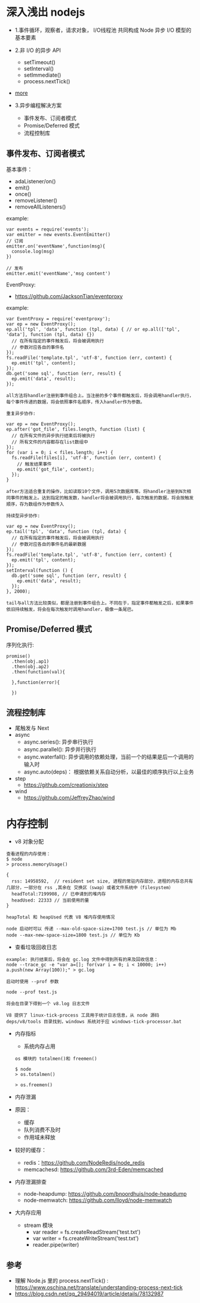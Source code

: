 # 深入浅出 nodejs


- 1.事件循环，观察者，请求对象， I/O线程池 共同构成 Node 异步 I/O 模型的基本要素

- 2.非 I/O 的异步 API
  - setTimeout()
  - setInterval()
  - setImmediate()
  - process.nextTick()
- [more ](https://github.com/fairyly/mynodejs/blob/gh-pages/README.md#node-%E5%BC%82%E6%AD%A5-io) 
  
- 3.异步编程解决方案
  - 事件发布、订阅者模式
  - Promise/Deferred 模式
  - 流程控制库
  
## 事件发布、订阅者模式

基本事件：

- adaListener/on()
- emit()
- once()
- removeListener()
- removeAllListeners()

example:

```
var events = require('events');
var emitter = new events.EventEmitter()
// 订阅
emitter.on('eventName',function(msg){
  console.log(msg)
})

// 发布
emitter.emit('eventName','msg content')
```

EventProxy: 

- https://github.com/JacksonTian/eventproxy

example:

```
var EventProxy = require('eventproxy');
var ep = new EventProxy();
ep.all('tpl', 'data', function (tpl, data) { // or ep.all(['tpl', 'data'], function (tpl, data) {})
  // 在所有指定的事件触发后，将会被调用执行
  // 参数对应各自的事件名
});
fs.readFile('template.tpl', 'utf-8', function (err, content) {
  ep.emit('tpl', content);
});
db.get('some sql', function (err, result) {
  ep.emit('data', result);
});

all方法将handler注册到事件组合上。当注册的多个事件都触发后，将会调用handler执行，每个事件传递的数据，将会依照事件名顺序，传入handler作为参数。

重复异步协作:

var ep = new EventProxy();
ep.after('got_file', files.length, function (list) {
  // 在所有文件的异步执行结束后将被执行
  // 所有文件的内容都存在list数组中
});
for (var i = 0; i < files.length; i++) {
  fs.readFile(files[i], 'utf-8', function (err, content) {
    // 触发结果事件
    ep.emit('got_file', content);
  });
}

after方法适合重复的操作，比如读取10个文件，调用5次数据库等。将handler注册到N次相同事件的触发上。达到指定的触发数，handler将会被调用执行，每次触发的数据，将会按触发顺序，存为数组作为参数传入

持续型异步协作:

var ep = new EventProxy();
ep.tail('tpl', 'data', function (tpl, data) {
  // 在所有指定的事件触发后，将会被调用执行
  // 参数对应各自的事件名的最新数据
});
fs.readFile('template.tpl', 'utf-8', function (err, content) {
  ep.emit('tpl', content);
});
setInterval(function () {
  db.get('some sql', function (err, result) {
    ep.emit('data', result);
  });
}, 2000);

tail与all方法比较类似，都是注册到事件组合上。不同在于，指定事件都触发之后，如果事件依旧持续触发，将会在每次触发时调用handler，极像一条尾巴。
```

## Promise/Deferred 模式

序列化执行: 

```
promise()
  .then(obj.ap1)
  .then(obj.ap2)
  .then(function(val){
    
  },function(error){
  
  })
```


## 流程控制库

- 尾触发与 Next
- async
  - async.series(): 异步串行执行
  - async.parallel(): 异步并行执行
  - async.waterfall(): 异步调用的依赖处理，当前一个的结果是后一个调用的输入时
  - async.auto(deps)： 根据依赖关系自动分析，以最佳的顺序执行以上业务
- step
  - https://github.com/creationix/step
- wind
  - https://github.com/JeffreyZhao/wind


# 内存控制

- v8 对象分配
```
查看进程的内存使用：
$ node
> process.memoryUsage()

{
  rss: 14958592,  // resident set size, 进程的常驻内存部分，进程的内存总共有几部分，一部分在 rss ,其余在 交换区（swap）或者文件系统中（filesystem）
  headTotal:7199908, // 已申请到的堆内存
  headUsed: 22333 // 当前使用的量
}

heapTotal 和 heapUsed 代表 V8 堆内存使用情况

node 启动时可以 传递 --max-old-space-size=1700 test.js // 单位为 Mb
node --max-new-space-size=1800 test.js // 单位为 Kb
```

- 查看垃圾回收日志

```
example: 执行结束后，将会在 gc.log 文件中得到所有的来及回收信息：
node --trace_gc -e "var a=[]; for(var i = 0; i < 10000; i++) a.push(new Array(100));" > gc.log

启动时使用 --prof 参数

node --prof test.js

将会在目录下得到一个 v8.log 日志文件

V8 提供了 linux-tick-process 工具用于统计日志信息，从 node 源码 deps/v8/tools 目录找到，windows 系统对于应 windows-tick-processor.bat
```

- 内存指标
  - 系统内存占用
  ```
  os 模块的 totalmen()和 freemen()
  
  $ node
  > os.totalmen()
  
  > os.freemen()
  ```
  
- 内存泄漏

- 原因：

  - 缓存
  - 队列消费不及时
  - 作用域未释放

- 较好的缓存：
  - redis：https://github.com/NodeRedis/node_redis
  - memcachesd:  https://github.com/3rd-Eden/memcached


- 内存泄漏排查

  - node-heapdump: https://github.com/bnoordhuis/node-heapdump
  - node-memwatch: https://github.com/lloyd/node-memwatch

- 大内存应用
  - stream 模块
    - var reader = fs.createReadStream('test.txt')
    - var writer = fs.createWriteStream('test.txt')
    - reader.pipe(writer)


## 参考
- 理解 Node.js 里的 process.nextTick() : https://www.oschina.net/translate/understanding-process-next-tick
- https://blog.csdn.net/qq_29494019/article/details/78132987
